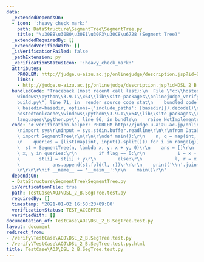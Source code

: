 ```yaml
---
data:
  _extendedDependsOn:
  - icon: ':heavy_check_mark:'
    path: DataStructure\SegmentTree\SegmentTree.py
    title: "\u30BB\u30B0\u30E1\u30F3\u30C8\u6728 (Segment Tree)"
  _extendedRequiredBy: []
  _extendedVerifiedWith: []
  _isVerificationFailed: false
  _pathExtension: py
  _verificationStatusIcon: ':heavy_check_mark:'
  attributes:
    PROBLEM: http://judge.u-aizu.ac.jp/onlinejudge/description.jsp?id=DSL_2_B
    links:
    - http://judge.u-aizu.ac.jp/onlinejudge/description.jsp?id=DSL_2_B
  bundledCode: "Traceback (most recent call last):\n  File \"c:\\hostedtoolcache\\\
    windows\\python\\3.9.1\\x64\\lib\\site-packages\\onlinejudge_verify\\documentation\\\
    build.py\", line 71, in _render_source_code_stat\n    bundled_code = language.bundle(stat.path,\
    \ basedir=basedir, options={'include_paths': [basedir]}).decode()\n  File \"c:\\\
    hostedtoolcache\\windows\\python\\3.9.1\\x64\\lib\\site-packages\\onlinejudge_verify\\\
    languages\\python.py\", line 96, in bundle\n    raise NotImplementedError\nNotImplementedError\n"
  code: "# verification-helper: PROBLEM http://judge.u-aizu.ac.jp/onlinejudge/description.jsp?id=DSL_2_B\r\
    \nimport sys\r\ninput = sys.stdin.buffer.readline\r\n\r\nfrom DataStructure.SegmentTree.SegmentTree\
    \ import SegmentTree\r\n\r\n\r\ndef main():\r\n    n, q = map(int, input().split())\r\
    \n    queries = [list(map(int, input().split())) for i in range(q)]\r\n\r\n  \
    \  st = SegmentTree(n, lambda x, y: x + y, 0)\r\n    ans = []\r\n    for flag,\
    \ x, y in queries:\r\n        if flag == 0:\r\n            i = x - 1\r\n     \
    \       st[i] = st[i] + y\r\n        else:\r\n            l, r = x - 1, y\r\n\
    \            ans.append(st.fold(l, r))\r\n\r\n    print('\\n'.join(map(str, ans)))\r\
    \n\r\n\r\nif __name__ == '__main__':\r\n    main()\r\n"
  dependsOn:
  - DataStructure\SegmentTree\SegmentTree.py
  isVerificationFile: true
  path: TestCase\AOJ\DSL_2_B.SegTree.test.py
  requiredBy: []
  timestamp: '2021-01-02 16:50:23+09:00'
  verificationStatus: TEST_ACCEPTED
  verifiedWith: []
documentation_of: TestCase\AOJ\DSL_2_B.SegTree.test.py
layout: document
redirect_from:
- /verify\TestCase\AOJ\DSL_2_B.SegTree.test.py
- /verify\TestCase\AOJ\DSL_2_B.SegTree.test.py.html
title: TestCase\AOJ\DSL_2_B.SegTree.test.py
---
```

